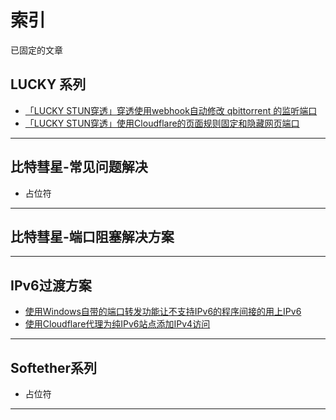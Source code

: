 # 索引

已固定的文章  


## LUCKY 系列

* [「LUCKY STUN穿透」穿透使用webhook自动修改 qbittorrent 的监听端口](/文章/lucky-STUN系列/stun-qb端口自动化.md)
* [「LUCKY STUN穿透」使用Cloudflare的页面规则固定和隐藏网页端口](/文章/lucky-STUN系列/stun-web服务-CF.md)


---

## 比特彗星-常见问题解决

* 占位符

---

## 比特彗星-端口阻塞解决方案



---

## IPv6过渡方案

* [使用Windows自带的端口转发功能让不支持IPv6的程序间接的用上IPv6](文章/IPv6过渡方案/Win端口转发.md)
* [使用Cloudflare代理为纯IPv6站点添加IPv4访问](文章/IPv6过渡方案/CF双栈代理.md)
---

## Softether系列

* 占位符


---

